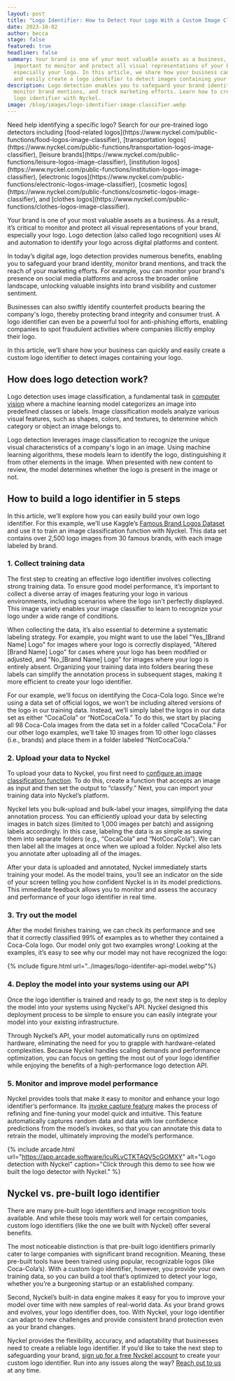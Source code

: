 ```yaml
---
layout: post
title: "Logo Identifier: How to Detect Your Logo With a Custom Image Classifier"
date: 2023-10-02
author: becca
stage: false
featured: true
headliner: false
summary: Your brand is one of your most valuable assets as a business, so it’s
  important to monitor and protect all visual representations of your brand,
  especially your logo. In this article, we share how your business can quickly
  and easily create a logo identifier to detect images containing your logo.
description: Logo detection enables you to safeguard your brand identity,
  monitor brand mentions, and track marketing efforts. Learn how to create a
  logo identifier with Nyckel.
image: /blog/images/logo-identifier-image-classifier.webp
---
```

<div markdown="1" class="comment-div">
Need help identifying a specific logo? Search for our pre-trained logo detectors including [food-related logos](https://www.nyckel.com/public-functions/food-logos-image-classifier), [transportation logos](https://www.nyckel.com/public-functions/transportation-logos-image-classifier), [leisure brands](https://www.nyckel.com/public-functions/leisure-logos-image-classifier), [institution logos](https://www.nyckel.com/public-functions/institution-logos-image-classifier), [electronic logos](https://www.nyckel.com/public-functions/electronic-logos-image-classifier), [cosmetic logos](https://www.nyckel.com/public-functions/cosmetic-logos-image-classifier), and [clothes logos](https://www.nyckel.com/public-functions/clothes-logos-image-classifier).

</div>

Your brand is one of your most valuable assets as a business. As a result, it’s critical to monitor and protect all visual representations of your brand, especially your logo. Logo detection (also called logo recognition) uses AI and automation to identify your logo across digital platforms and content.

In today’s digital age, logo detection provides numerous benefits, enabling you to safeguard your brand identity, monitor brand mentions, and track the reach of your marketing efforts. For example, you can monitor your brand's presence on social media platforms and across the broader online landscape, unlocking valuable insights into brand visibility and customer sentiment. 

Businesses can also swiftly identify counterfeit products bearing the company's logo, thereby protecting brand integrity and consumer trust. A logo identifier can even be a powerful tool for anti-phishing efforts, enabling companies to spot fraudulent activities where companies illicitly employ their logo.

In this article, we’ll share how your business can quickly and easily create a custom logo identifier to detect images containing your logo.

## How does logo detection work?

Logo detection uses image classification, a fundamental task in [computer vision](https://www.nyckel.com/blog/glossary-of-computer-vision-function-types/) where a machine learning model categorizes an image into predefined classes or labels. Image classification models analyze various visual features, such as shapes, colors, and textures, to determine which category or object an image belongs to.

Logo detection leverages image classification to recognize the unique visual characteristics of a company's logo in an image. Using machine learning algorithms, these models learn to identify the logo, distinguishing it from other elements in the image. When presented with new content to review, the model determines whether the logo is present in the image or not.

## How to build a logo identifier in 5 steps

In this article, we’ll explore how you can easily build your own logo identifier. For this example, we’ll use Kaggle’s [Famous Brand Logos Dataset](https://www.kaggle.com/datasets/linkanjarad/famous-brand-logos) and use it to train an image classification function with Nyckel. This data set contains over 2,500 logo images from 30 famous brands, with each image labeled by brand.

### 1. Collect training data

The first step to creating an effective logo identifier involves collecting strong training data. To ensure good model performance, it’s important to collect a diverse array of images featuring your logo in various environments, including scenarios where the logo isn't perfectly displayed. This image variety enables your image classifier to learn to recognize your logo under a wide range of conditions.

When collecting the data, it’s also essential to determine a systematic labeling strategy. For example, you might want to use the label "Yes\_\[Brand Name] Logo" for images where your logo is correctly displayed, "Altered \[Brand Name] Logo" for cases where your logo has been modified or adjusted, and "No\_\[Brand Name] Logo" for images where your logo is entirely absent. Organizing your training data into folders bearing these labels can simplify the annotation process in subsequent stages, making it more efficient to create your logo identifier.

For our example, we’ll focus on identifying the Coca-Cola logo. Since we’re using a data set of official logos, we won’t be including altered versions of the logo in our training data. Instead, we’ll simply label the logos in our data set as either “CocaCola” or “NotCocaCola.” To do this, we start by placing all 98 Coca-Cola images from the data set in a folder called “CocaCola.” For our other logo examples, we’ll take 10 images from 10 other logo classes (i.e., brands) and place them in a folder labeled “NotCocaCola.”

### 2. Upload your data to Nyckel

To upload your data to Nyckel, you first need to [configure an image classification function](https://www.nyckel.com/docs/image-classification-quickstart). To do this, create a function that accepts an image as input and then set the output to “classify.” Next, you can import your training data into Nyckel’s platform.

Nyckel lets you bulk-upload and bulk-label your images, simplifying the data annotation process. You can efficiently upload your data by selecting images in batch sizes (limited to 1,000 images per batch) and assigning labels accordingly. In this case, labeling the data is as simple as saving them into separate folders (e.g., “CocaCola” and “NotCocaCola”). We can then label all the images at once when we upload a folder. Nyckel also lets you annotate after uploading all of the images.

After your data is uploaded and annotated, Nyckel immediately starts training your model. As the model trains, you’ll see an indicator on the side of your screen telling you how confident Nyckel is in its model predictions. This immediate feedback allows you to monitor and assess the accuracy and performance of your logo identifier in real time.

### 3. Try out the model

After the model finishes training, we can check its performance and see that it correctly classified 99% of examples as to whether they contained a Coca-Cola logo. Our model only got two examples wrong! Looking at the examples, it’s easy to see why our model may not have recognized the logo:

{% include figure.html url="../images/logo-identifer-api-model.webp"%}

### 4. Deploy the model into your systems using our API

Once the logo identifier is trained and ready to go, the next step is to deploy the model into your systems using Nyckel's API. Nyckel designed this deployment process to be simple to ensure you can easily integrate your model into your existing infrastructure.

Through Nyckel’s API, your model automatically runs on optimized hardware, eliminating the need for you to grapple with hardware-related complexities. Because Nyckel handles scaling demands and performance optimization, you can focus on getting the most out of your logo identifier while enjoying the benefits of a high-performance logo detection API.

### 5. Monitor and improve model performance

Nyckel provides tools that make it easy to monitor and enhance your logo identifier’s performance. Its [invoke capture feature](https://www.nyckel.com/blog/introducing-invoke-capture-integrated-active-learning/) makes the process of refining and fine-tuning your model quick and intuitive. This feature automatically captures random data and data with low confidence predictions from the model’s invokes, so that you can annotate this data to retrain the model, ultimately improving the model’s performance.

{% include arcade.html url="https://app.arcade.software/IcuRLvCTKTAQV5cGOMXY" alt="Logo detection with Nyckel" caption="Click through this demo to see how we built the logo detector with Nyckel." %}

## Nyckel vs. pre-built logo identifier

There are many pre-built logo identifiers and image recognition tools available. And while these tools may work well for certain companies, custom logo identifiers (like the one we built with Nyckel) offer several benefits. 

The most noticeable distinction is that pre-built logo identifiers primarily cater to large companies with significant brand recognition. Meaning, these pre-built tools have been trained using popular, recognizable logos (like Coca-Cola’s). With a custom logo identifier, however, you provide your own training data, so you can build a tool that’s optimized to detect your logo, whether you’re a burgeoning startup or an established company.

Second, Nyckel’s built-in data engine makes it easy for you to improve your model over time with new samples of real-world data. As your brand grows and evolves, your logo identifier does, too. With Nyckel, your logo identifier can adapt to new challenges and provide consistent brand protection even as your brand changes.

Nyckel provides the flexibility, accuracy, and adaptability that businesses need to create a reliable logo identifier. If you’d like to take the next step to safeguarding your brand, [sign up for a free Nyckel account](https://www.nyckel.com/console) to create your custom logo identifier. Run into any issues along the way? [Reach out to us](mailto:feedback@nyckel.com) at any time.